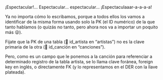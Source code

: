 ¡Espectacular!... Espectacular… espectacular… ¡Espectaculaaar-a-a-a-a!

Ya no importa cómo lo escribamos, porque a todos ellos los vamos a identificar de la misma forma usando solo la PK (el ID numérico) de la que tanto hablamos (o quizás no tanto, pero ahora nos va a importar un poquito más :stuck_out_tongue_winking_eye:).

<div
  class='mu-erd'
  data-entities='{
    "canciones": {
      "id_cancion": {
        "type": "Integer",
        "pk": true
      },
      "titulo_cancion": {
        "type": "Text"
      },
      "id_artista": {
        "type": "Integer",
        "pk": false,
        "fk": {
          "to": { "entity": "artistas", "column": "id_artista" },
          "type": "many_to_one"
        }
      },
      "album":{
        "type": "Text"
      },
      "anio":{
        "type": "Integer"
      }
    },
    "artistas": {
      "id_artista": {
        "type": "Integer",
        "pk": true
      },
      "nombre_artista": {
        "type": "Text"
      },
      "integrantes": {
        "type": "Text"
      },
      "genero": {
        "type": "Text"
      },
      "nacionalidad": {
        "type": "Text"
      }
    }
  }'>
</div>

Fijate que la PK de una tabla (:key: id_artista en “artistas”) no es la clave primaria de la otra (:key: id_canción en “canciones”). 

Pero, como es un campo que le ponemos a la canción para referenciar a determinado registro de la tabla artista, se lo llama clave foránea, foreign key en inglés, o directamente FK (y lo representamos en el DER con la llave plateada).


